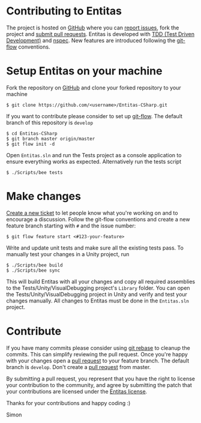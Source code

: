 Contributing to Entitas
=======================

The project is hosted on [GitHub][github-entitas] where you can [report issues][issues], fork the project and [submit pull requests][pulls].
Entitas is developed with [TDD (Test Driven Development)](https://en.wikipedia.org/wiki/Test-driven_development) and [nspec](http://nspec.org). New features are introduced following the [git-flow](https://github.com/nvie/gitflow) conventions.

Setup Entitas on your machine
=============================

Fork the repository on [GitHub][github-entitas] and clone your forked repository to your machine

```
$ git clone https://github.com/<username>/Entitas-CSharp.git
````

If you want to contribute please consider to set up [git-flow](https://github.com/nvie/gitflow). The default branch of this repository is `develop`

````
$ cd Entitas-CSharp
$ git branch master origin/master
$ git flow init -d
````

Open `Entitas.sln` and run the Tests project as a console application to ensure everything works as expected. Alternatively run the tests script

```
$ ./Scripts/bee tests
```

Make changes
============

[Create a new ticket][issues-new] to let people know what you're working on and to encourage a discussion. Follow the git-flow conventions and create a new feature branch starting with `#` and the issue number:

```
$ git flow feature start <#123-your-feature>
```

Write and update unit tests and make sure all the existing tests pass. To manually test your changes in a Unity project, run

```
$ ./Scripts/bee build
$ ./Scripts/bee sync
```

This will build Entitas with all your changes and copy all required assemblies to the Tests/Unity/VisualDebugging project's `Library` folder. You can open the Tests/Unity/VisualDebugging project in Unity and verify and test your changes manually. All changes to Entitas must be done in the `Entitas.sln` project.


Contribute
==========

If you have many commits please consider using [git rebase](https://git-scm.com/docs/git-rebase) to cleanup the commits. This can simplify reviewing the pull request.
Once you're happy with your changes open a [pull request][pulls] to your feature branch. The default branch is `develop`. Don't create a [pull request][pulls] from master.

By submitting a pull request, you represent that you have the right to license your contribution to the community, and agree by submitting the patch that your contributions are licensed under the [Entitas license][license].

Thanks for your contributions and happy coding :)

Simon

[github-entitas]: https://github.com/sschmid/Entitas-CSharp "sschmid/Entitas-CSharp"
[issues]: https://github.com/sschmid/Entitas-CSharp/issues "Issues"
[pulls]: https://github.com/sschmid/Entitas-CSharp/pulls "Pull Requests"
[issues-new]: https://github.com/sschmid/Entitas-CSharp/issues/new "New issue"
[license]: https://github.com/sschmid/Entitas-CSharp/blob/develop/LICENSE.txt "License"
